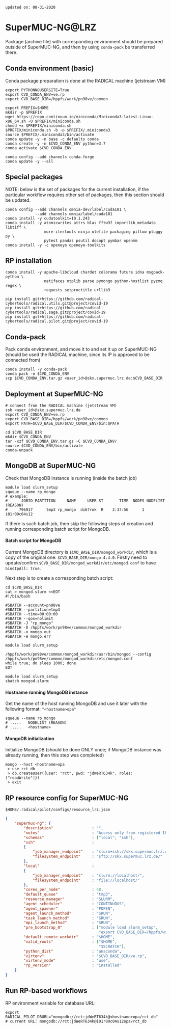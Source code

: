 `updated on: 08-31-2020`

# SuperMUC-NG@LRZ
Package (archive file) with corresponding environment should be prepared
outside of SuperMUC-NG, and then by using `conda-pack` be transferred there.

## Conda environment (basic)
Conda package preparation is done at the RADICAL machine (jetstream VM)
```shell script
export PYTHONNOUSERSITE=True
export CVD_CONDA_ENV=ve.rp
export CVD_BASE_DIR=/hppfs/work/pn98ve/common

export PREFIX=$HOME
mkdir -p $PREFIX
wget https://repo.continuum.io/miniconda/Miniconda3-latest-Linux-x86_64.sh -O $PREFIX/miniconda.sh
chmod +x $PREFIX/miniconda.sh
$PREFIX/miniconda.sh -b -p $PREFIX/.miniconda3
source $PREFIX/.miniconda3/bin/activate
conda update -y -n base -c defaults conda
conda create -y -n $CVD_CONDA_ENV python=3.7
conda activate $CVD_CONDA_ENV

conda config --add channels conda-forge
conda update -y --all
```

## Special packages
NOTE: below is the set of packages for the current installation, if the
particular workflow requires other set of packages, then this section should 
be updated.
```shell script
conda config --add channels omnia-dev/label/cuda101 \
             --add channels omnia/label/cuda101
conda install -y cudatoolkit=10.1.243
conda install -y atomicwrites attrs blas fftw3f importlib_metadata libtiff \
                 more-itertools ninja olefile packaging pillow pluggy py \
                 pytest pandas psutil docopt pymbar openmm
conda install -y -c openeye openeye-toolkits
```

## RP installation
```shell script
conda install -y apache-libcloud chardet colorama future idna msgpack-python \
                 netifaces ntplib parse pymongo python-hostlist pyzmq regex \
                 requests setproctitle urllib3

pip install git+https://github.com/radical-cybertools/radical.utils.git@project/covid-19
pip install git+https://github.com/radical-cybertools/radical.saga.git@project/covid-19
pip install git+https://github.com/radical-cybertools/radical.pilot.git@project/covid-19
```

## Conda-pack
Pack conda environment, and move it to and set it up on SuperMUC-NG (should be 
used the RADICAL machine, since its IP is approved to be connected from)
```shell script
conda install -y conda-pack 
conda pack -n $CVD_CONDA_ENV
scp $CVD_CONDA_ENV.tar.gz <user_id>@skx.supermuc.lrz.de:$CVD_BASE_DIR
```

## Deployment at SuperMUC-NG
```shell script
# connect from the RADICAL machine (jetstream VM)
ssh <user_id>@skx.supermuc.lrz.de
export CVD_CONDA_ENV=ve.rp
export CVD_BASE_DIR=/hppfs/work/pn98ve/common
export PATH=$CVD_BASE_DIR/$CVD_CONDA_ENV/bin:$PATH

cd $CVD_BASE_DIR
mkdir $CVD_CONDA_ENV
tar -xzf $CVD_CONDA_ENV.tar.gz -C $CVD_CONDA_ENV/
source $CVD_CONDA_ENV/bin/activate
conda-unpack
```

## MongoDB at SuperMUC-NG
Check that MongoDB instance is running (inside the batch job)
```shell script
module load slurm_setup
squeue --name rp_mongo
# example:
#      JOBID PARTITION     NAME     USER ST       TIME  NODES NODELIST (REASON)
#     796917      tmp3 rp_mongo  di67rok  R    2:37:56      1 i01r09c04s12
```
If there is such batch job, then skip the following steps of creation and 
running corresponding batch script for MongoDB.

#### Batch script for MongoDB
Current MongoDB directory is `$CVD_BASE_DIR/mongod_workdir`, which is a copy
of the original one: `$CVD_BASE_DIR/mongo-4.4.0`. Firstly need to update/confirm 
`$CVD_BASE_DIR/mongod_workdir/etc/mongod.conf` to have `bindIpAll: true`.

Next step is to create a corresponding batch script:
```shell script
cd $CVD_BASE_DIR
cat > mongod.slurm <<EOT
#!/bin/bash

#SBATCH --account=pn98ve
#SBATCH --partition=tmp3
#SBATCH --time=00:00:00
#SBATCH --qos=nolimit
#SBATCH -J "rp_mongo"
#SBATCH -D /hppfs/work/pn98ve/common/mongod_workdir
#SBATCH -o mongo.out
#SBATCH -e mongo.err

module load slurm_setup

/hppfs/work/pn98ve/common/mongod_workdir/usr/bin/mongod --config /hppfs/work/pn98ve/common/mongod_workdir/etc/mongod.conf
while true; do sleep 1000; done
EOT

module load slurm_setup
sbatch mongod.slurm
```

#### Hostname running MongoDB instance
Get the name of the host running MongoDB and use it later with the following 
format: `"<hostname>opa"`
```shell script
squeue --name rp_mongo
# .....   NODELIST (REASON)
# .....   <hostname>
```

#### MongoDB initialization
Initialize MongoDB (should be done ONLY once; if MongoDB instance was already
running, then this step was completed)
```shell script
mongo --host <hostname>opa
 > use rct_db
 > db.createUser({user: "rct", pwd: "jdWeRT634k", roles: ["readWrite"]})
 > exit
```

## RP resource config for SuperMUC-NG
`$HOME/.radical/pilot/configs/resource_lrz.json`
```json
{
    "supermuc-ng": {
        "description"                 : "",
        "notes"                       : "Access only from registered IP addresses",
        "schemas"                     : ["local", "ssh"],
        "ssh"                         :
        {
            "job_manager_endpoint"    : "slurm+ssh://skx.supermuc.lrz.de/",
            "filesystem_endpoint"     : "sftp://skx.supermuc.lrz.de/"
        },
        "local"                       :
        {
            "job_manager_endpoint"    : "slurm://localhost/",
            "filesystem_endpoint"     : "file://localhost/"
        },
        "cores_per_node"              : 48,
        "default_queue"               : "tmp3",
        "resource_manager"            : "SLURM",
        "agent_scheduler"             : "CONTINUOUS",
        "agent_spawner"               : "POPEN",
        "agent_launch_method"         : "SRUN",
        "task_launch_method"          : "SRUN",
        "mpi_launch_method"           : "SRUN",
        "pre_bootstrap_0"             : ["module load slurm_setup",
                                         "export CVD_BASE_DIR=/hppfs/work/pn98ve/common"],
        "default_remote_workdir"      : "$HOME",
        "valid_roots"                 : ["$HOME",
                                         "$SCRATCH"],
        "python_dist"                 : "anaconda",
        "virtenv"                     : "$CVD_BASE_DIR/ve.rp",
        "virtenv_mode"                : "use",
        "rp_version"                  : "installed"
    }
}
```

## Run RP-based workflows
RP environment variable for database URL:
```shell script
export RADICAL_PILOT_DBURL="mongodb://rct:jdWeRT634k@<hostname>opa/rct_db"
# current URL: mongodb://rct:jdWeRT634k@i01r09c04s12opa/rct_db
```


